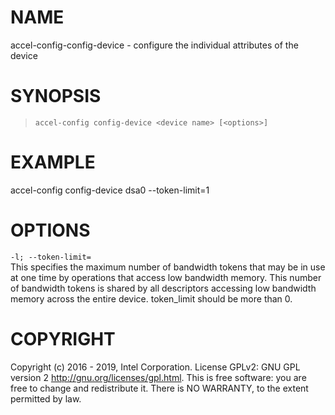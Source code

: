 
NAME
====

accel-config-config-device - configure the individual attributes of the
device

SYNOPSIS
========

>     accel-config config-device <device name> [<options>]

EXAMPLE
=======

accel-config config-device dsa0 --token-limit=1

OPTIONS
=======

`-l; --token-limit=`  
This specifies the maximum number of bandwidth tokens that may be in use
at one time by operations that access low bandwidth memory. This number
of bandwidth tokens is shared by all descriptors accessing low bandwidth
memory across the entire device. token_limit should be more than 0.

COPYRIGHT
=========

Copyright (c) 2016 - 2019, Intel Corporation. License GPLv2: GNU GPL
version 2 <http://gnu.org/licenses/gpl.html>. This is free software: you
are free to change and redistribute it. There is NO WARRANTY, to the
extent permitted by law.
